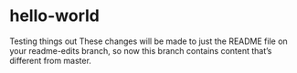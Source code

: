 # hello-world
Testing things out
These changes will be made to just the README file on your readme-edits branch, so now this branch contains content that’s different from master.
